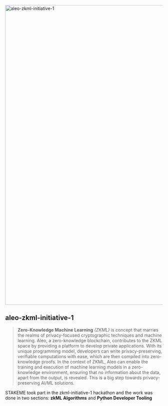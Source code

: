 <img width="960" alt="aleo-zkml-initiative-1" src="https://github.com/stakemepro/aleo-zkml-initiative-1/assets/104348282/9c701594-4f27-4ed7-a4dd-1610bc9082ea">

## aleo-zkml-initiative-1

> **Zero-Knowledge Machine Learning** *(ZKML)* is  concept that marries the realms of privacy-focused cryptographic techniques and machine learning. Aleo, a zero-knowledge blockchain, contributes to the ZKML space by providing a platform to develop private applications. With its unique programming model, developers can write privacy-preserving, verifiable computations with ease, which are then compiled into zero-knowledge proofs. In the context of ZKML, Aleo can enable the training and execution of machine learning models in a zero-knowledge environment, ensuring that no information about the data, apart from the output, is revealed. This is a big step towards privacy-preserving AI/ML solutions.

STAKEME took part in the zkml-initiative-1 hackathon and the work was done in two sections: **zkML Algorithms** and **Python Developer Tooling**
